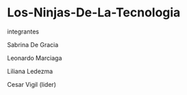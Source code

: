 # Los-Ninjas-De-La-Tecnologia
integrantes

Sabrina De Gracia

Leonardo Marciaga

Liliana Ledezma

Cesar Vigil (lider)

